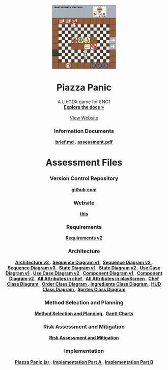 <div align="center">
  <a href="https://github.com/team13eng1/piazza-panic/">
    <img src="./assets/Capture.PNG" alt="Logo" width="200" height="200">
  </a>

  <h1 align="center">Piazza Panic</h1>

  <p align="center">
    A LibGDX game for ENG1
    <br />
    <a href="https://github.com/team13eng1/piazza-panic"><strong>Explore the docs »</strong></a>
    <br />
    <br />
    <a href="https://team13eng1.github.io/">View Website</a>
  </p>
</div>



<h3 align="center">Information Documents</h3>
<p align="center">
  <a href="./files/info/brief.md"><strong> brief.md </strong></a>
  .
  <a href="./files/info/eng1-team-assessment-1.pdf"><strong> assessment.pdf </strong></a>
</p>
<h1 align="center">Assessment Files</h1>

<h3 align="center">Version Control Repository</h3>
<p align="center">
  <a href="https://github.com/team13eng1/piazza-panic"><strong> github.com </strong></a>
<p>
<h3 align="center">Website</h3>
<p align="center">
  <a href="https://team13eng1.github.io/"><strong> this </strong></a>
</p>
<h3 align="center">Requirements</h3>
<p align="center">
  <a href="./files/assessment/Requirements v2.pdf"><strong> Requirements v2 </strong></a>
</p>
<h3 align="center">Architecture</h3>
<p align="center">
  <a href="./files/assessment/Architecture v2.pdf"><strong> Architecture v2 </strong></a>
  .
  <a href="./files/assessment/Sequence Diagram v1.pdf"><strong> Sequence Diagram v1 </strong></a>
  .
  <a href="./files/assessment/Sequence Diagram v2.pdf"><strong> Sequence Diagram v2 </strong></a>
  .
  <a href="./files/assessment/Sequence Diagram v3.pdf"><strong> Sequence Diagram v3 </strong></a>
  .
  <a href="./files/assessment/State Diagram v1.pdf"><strong> State Diagram v1 </strong></a>
  .
  <a href="./files/assessment/State Diagram v2.pdf"><strong> State Diagram v2 </strong></a>
  .
  <a href="./files/assessment/Use Case Diagram v1.pdf"><strong> Use Case Diagram v1 </strong></a>
  .
  <a href="./files/assessment/Use Case Diagram v2.pdf"><strong> Use Case Diagram v2 </strong></a>
  .
  <a href="./files/assessment/Component Diagram v1.pdf"><strong> Component Diagram v1 </strong></a>
  .
  <a href="./files/assessment/Component Diagram v2.pdf"><strong> Component Diagram v2 </strong></a>
  .
  <a href="./files/assessment/All Attributes in chef.pdf"><strong> All Attributes in chef </strong></a>
  .
  <a href="./files/assessment/All Attributes in playScreen.pdf"><strong> All Attributes in playScreen </strong></a>
  .
  <a href="./files/assessment/Chef Class Diagram.pdf"><strong> Chef Class Diagram </strong></a>
  .
  <a href="./files/assessment/Order Class Diagram.pdf"><strong> Order Class Diagram </strong></a>
  .
  <a href="./files/assessment/Ingredients Class Diagram.pdf"><strong> Ingredients Class Diagram </strong></a>
  .
  <a href="./files/assessment/HUD Class Diagram.pdf"><strong> HUD Class Diagram </strong></a>
  .
  <a href="./files/assessment/Sprites Class Diagram.pdf"><strong> Sprites Class Diagram </strong></a>
</p>
<h3 align="center">Method Selection and Planning</h3>
<p align="center">
  <a href="./files/assessment/Method Selection and Planning.pdf"><strong> Method Selection and Planning </strong></a>
  .
  <a href="GANTT"><strong> Gantt Charts </strong></a>
</p>
<h3 align="center">Risk Assessment and Mitigation</h3>
<p align="center">
  <a href="./files/assessment/Risk Assessment and Mitigation.pdf"><strong> Risk Assessment and Mitigation </strong></a>
</p>
<h3 align="center">Implementation</h3>
<p align="center">
  <a href="./files/assessment/piazza-panic.jar"><strong> Piazza Panic.jar </strong></a>
  .
  <a href="./files/assessment/Implementation Part A.zip"><strong> Implementation Part A </strong></a>
  .
  <a href=".files/assessment/Implementation Part B.pdf"><strong> Implementation Part B </strong></a>
</p>
